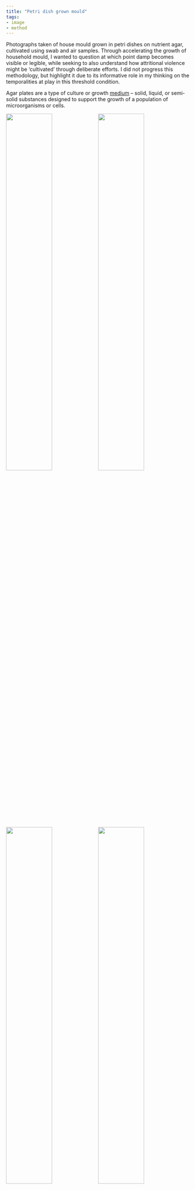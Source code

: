 ```yaml
---
title: "Petri dish grown mould"
tags:
- image
- method
---
```


Photographs taken of house mould grown in petri dishes on nutrient agar, cultivated using swab and air samples. Through accelerating the growth of household mould, I wanted to question at which point damp becomes visible or legible, while seeking to also understand how attritional violence might be ‘cultivated’ through deliberate efforts. I did not progress this methodology, but highlight it due to its informative role in my thinking on the temporalities at play in this threshold condition.

Agar plates are a type of culture or growth [medium](media/media) – solid, liquid, or semi-solid substances designed to support the growth of a population of microorganisms or cells.

<img src="https://elaraks.github.io/dampcapital//Users/elarashurety/archive-two/U-bathroom-air-4.jpg" width="50%"/><img src="https://elaraks.github.io/dampcapital/Living-room-swab-small.jpg" width="50%"/>
<img src="https://elaraks.github.io/dampcapital/U-bathroom-swab-b-1.jpg" width="50%"/><img src="https://elaraks.github.io/dampcapital/Office-swab.jpg" width="50%"/>
<img src="https://elaraks.github.io/dampcapital/Office-air.jpg" width="50%"/><img src="https://elaraks.github.io/dampcapital/21-08-11-static/D-bathroom-swab.jpg" width="50%"/>
<img src="https://elaraks.github.io/dampcapital/Living-room-air-1.jpg" width="50%"/><img src="https://elaraks.github.io/dampcapital/D-bathroom-air-3.jpg" width="50%"/>
